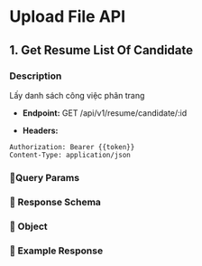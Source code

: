 # Upload File API

## 1. Get Resume List Of Candidate

### Description

Lấy danh sách công việc phân trang

- **Endpoint:**
  GET /api/v1/resume/candidate/:id

- **Headers:**

```http
Authorization: Bearer {{token}}
Content-Type: application/json
```

### 📌Query Params

### 📌 Response Schema

### 📌 Object

### 📌 Example Response

```json

```
